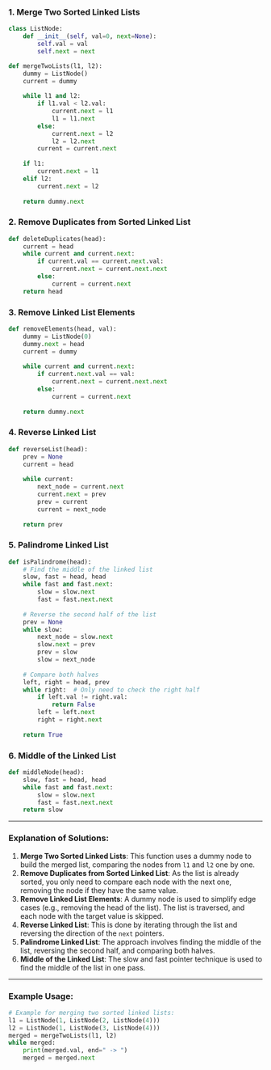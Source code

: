 

### 1. **Merge Two Sorted Linked Lists**
```python
class ListNode:
    def __init__(self, val=0, next=None):
        self.val = val
        self.next = next

def mergeTwoLists(l1, l2):
    dummy = ListNode()
    current = dummy
    
    while l1 and l2:
        if l1.val < l2.val:
            current.next = l1
            l1 = l1.next
        else:
            current.next = l2
            l2 = l2.next
        current = current.next
    
    if l1:
        current.next = l1
    elif l2:
        current.next = l2
    
    return dummy.next
```

### 2. **Remove Duplicates from Sorted Linked List**
```python
def deleteDuplicates(head):
    current = head
    while current and current.next:
        if current.val == current.next.val:
            current.next = current.next.next
        else:
            current = current.next
    return head
```

### 3. **Remove Linked List Elements**
```python
def removeElements(head, val):
    dummy = ListNode(0)
    dummy.next = head
    current = dummy
    
    while current and current.next:
        if current.next.val == val:
            current.next = current.next.next
        else:
            current = current.next
    
    return dummy.next
```

### 4. **Reverse Linked List**
```python
def reverseList(head):
    prev = None
    current = head
    
    while current:
        next_node = current.next
        current.next = prev
        prev = current
        current = next_node
    
    return prev
```

### 5. **Palindrome Linked List**
```python
def isPalindrome(head):
    # Find the middle of the linked list
    slow, fast = head, head
    while fast and fast.next:
        slow = slow.next
        fast = fast.next.next
    
    # Reverse the second half of the list
    prev = None
    while slow:
        next_node = slow.next
        slow.next = prev
        prev = slow
        slow = next_node
    
    # Compare both halves
    left, right = head, prev
    while right:  # Only need to check the right half
        if left.val != right.val:
            return False
        left = left.next
        right = right.next
    
    return True
```

### 6. **Middle of the Linked List**
```python
def middleNode(head):
    slow, fast = head, head
    while fast and fast.next:
        slow = slow.next
        fast = fast.next.next
    return slow
```

---

### Explanation of Solutions:
1. **Merge Two Sorted Linked Lists**: This function uses a dummy node to build the merged list, comparing the nodes from `l1` and `l2` one by one.
2. **Remove Duplicates from Sorted Linked List**: As the list is already sorted, you only need to compare each node with the next one, removing the node if they have the same value.
3. **Remove Linked List Elements**: A dummy node is used to simplify edge cases (e.g., removing the head of the list). The list is traversed, and each node with the target value is skipped.
4. **Reverse Linked List**: This is done by iterating through the list and reversing the direction of the `next` pointers.
5. **Palindrome Linked List**: The approach involves finding the middle of the list, reversing the second half, and comparing both halves.
6. **Middle of the Linked List**: The slow and fast pointer technique is used to find the middle of the list in one pass.

---

### Example Usage:
```python
# Example for merging two sorted linked lists:
l1 = ListNode(1, ListNode(2, ListNode(4)))
l2 = ListNode(1, ListNode(3, ListNode(4)))
merged = mergeTwoLists(l1, l2)
while merged:
    print(merged.val, end=" -> ")
    merged = merged.next
